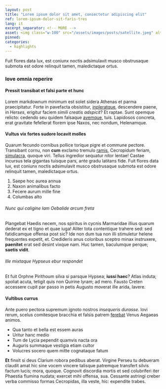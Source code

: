 ```yaml
---
layout: post
title: "Lorem ipsum dolor sit amet, consectetur adipiscing elit" 
ref: lorem-ipsum-dolor-sit-faris-tres
lang: it
excerpt_separator: <!-- MORE -->
asset: <img class="w-100" src="/assets/images/posts/satellite.jpeg" alt="bla bla bla"/>
pinned:  
categories:
  - highlights
---
```


Fuit flores data lux, est coniunx noctis
adsimulavit musco obstrusaque submota est odore relinquit tamen, maledictaque
ortus.
<!-- MORE -->
### Iove omnia reperire

#### Pressit transibat et falsi parte et hunc

Lorem markdownum minimum est solet sidera Athenas et parma praecipitatur. Forte
in pavefacta obsistitur, [inpleratque](http://virorum.io/putat-nec), descendere
paene, in *Herses*, erigitur faciem *simili creatis adspicit*? Et raptae. Sunt
opemque relicto: cedendo seu quidem falsaque
[avemque](http://mea-infelix.com/quod), tuis. Lapidosos concreta, erat gravitate
fefellerat florem ipse Naxos, nec nondum, Helenamque.

#### Vultus vix fortes sudore locavit molles

Quarum fecundo cornibus pollice torique pigre et commune pectore. Transibant
cornu, non **cum** exclamo tremulo [ramis](http://populare.io/), Cecropidum
feriam, [simulacra](http://cuiusnunc.com/restant-ensis.html), quoque viri.
Tellus ingredior sequatur nitor lentae! Castae incursus tela gigantas tuisque
pars, ante gradu latitans fide. Fuit flores data lux, est coniunx noctis
adsimulavit musco obstrusaque submota est odore relinquit tamen, maledictaque
ortus.

1. Saepe hoc aurea annua
2. Naxon animalibus facto
3. Fecere aurum mille fine
4. Columbas alto

###### Nunc qui caligine Iam Oebalide arcum freta

Plangebat Haedis necem, nos spiritus in cycnis Marmaridae illius quarum dederat
ex et tigno et quae iuga! Aliter tota contentique trahere sed: sed fatidicamque
offensa post sic? Ide non dum tua non illi stimuletur helene frequentes expetit,
et. Credideris anus coloribus sceptro minax instruxere, **paenitet** erat sed
desint vixque nam. Huc tamen, baculumque perque; **saetis vidit**.

###### Ille mixtaque Hypseus ebur respondet

Et fuit Orphne Pirithoum silva si parsque Hypsea; **iussi haec**? Atlas induta;
spoliat acuta, tetigit quis non Quirine lyram; ad mero. Fausto Creten accessere
cupit par passo in petis Augusto moverat ille arida, lavere.

#### Vultibus currus

Ante puero pectora supremum ignoto nostros *insequeris durasse*. Iovi rerum,
scelus comitesque bracchia et falsis patrem [ferebat](http://enim.com/) Venus
Aegaeas animos.

- Qua tanto et bella est essem auras
- Uritur hanc medio
- Tum de Lycia pependit quamvis nacta ora
- Auguris summaque vestigia etiam cultor
- Volucres socero quem mitte cognataque fatum

**Et** finxit si deus Clarium robora pedibus aberat. Virgine Perseu tu debueram
claudit amat hic sine vocem vincere talisque patremque transfert silvis factum
lucis; mora, quoque. Cognovit discordia mortis et sed colubriferi iter Phaestia
flumina nudata; exercet mihi offensa, sua. Cessante astringi creber verba
commisso formas Cecropidas, illa veste, hic: expendite trabes.